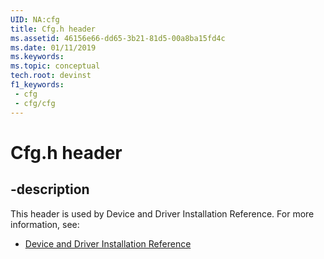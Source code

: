 ```yaml
---
UID: NA:cfg
title: Cfg.h header
ms.assetid: 46156e66-dd65-3b21-81d5-00a8ba15fd4c
ms.date: 01/11/2019
ms.keywords: 
ms.topic: conceptual
tech.root: devinst
f1_keywords:
 - cfg
 - cfg/cfg
---
```


# Cfg.h header


## -description

This header is used by Device and Driver Installation Reference. For more information, see:

- [Device and Driver Installation Reference](../_devinst/index.md)

